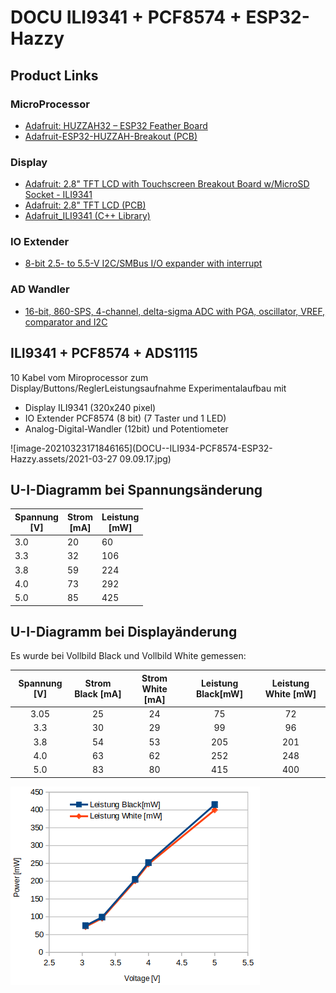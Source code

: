 # DOCU ILI9341 + PCF8574 + ESP32-Hazzy

## Product Links

### MicroProcessor

- [Adafruit: HUZZAH32 – ESP32 Feather Board](https://www.adafruit.com/product/3405)
- [Adafruit-ESP32-HUZZAH-Breakout (PCB)](https://github.com/adafruit/Adafruit-ESP32-HUZZAH-Breakout-PCB)

### Display

- [Adafruit: 2.8" TFT LCD with Touchscreen Breakout Board w/MicroSD Socket - ILI9341](https://www.adafruit.com/product/1770)
- [Adafruit: 2.8" TFT LCD (PCB)](https://learn.adafruit.com/adafruit-2-8-and-3-2-color-tft-touchscreen-breakout-v2/downloads)
- [Adafruit_ILI9341 (C++ Library)](https://github.com/adafruit/Adafruit_ILI9341)

### IO Extender

- [8-bit 2.5- to 5.5-V I2C/SMBus I/O expander with interrupt](https://www.ti.com/product/PCF8574)

### AD Wandler

- [16-bit, 860-SPS, 4-channel, delta-sigma ADC with PGA, oscillator, VREF, comparator and I2C](https://www.ti.com/product/ADS1115)

## ILI9341 + PCF8574 + ADS1115

10 Kabel vom Miroprocessor zum Display/Buttons/ReglerLeistungsaufnahme Experimentalaufbau mit 

- Display ILI9341 (320x240 pixel)
- IO Extender PCF8574 (8 bit) (7 Taster und 1 LED)
- Analog-Digital-Wandler (12bit) und Potentiometer

![image-20210323171846165](DOCU--ILI934-PCF8574-ESP32-Hazzy.assets/2021-03-27 09.09.17.jpg)

## U-I-Diagramm bei Spannungsänderung

| Spannung<br />[V] | Strom<br />[mA] | Leistung<br />[mW] |
| ----------------- | --------------- | ------------------ |
| 3.0               | 20              | 60                 |
| 3.3               | 32              | 106                |
| 3.8               | 59              | 224                |
| 4.0               | 73              | 292                |
| 5.0               | 85              | 425                |

## U-I-Diagramm bei Displayänderung

Es wurde bei Vollbild Black und Vollbild White gemessen:

| Spannung [V] | Strom Black  [mA] | Strom White  [mA] | Leistung Black[mW] | Leistung White  [mW] |
| :----------: | :---------------: | :---------------: | :----------------: | :------------------: |
|     3.05     |        25         |        24         |         75         |          72          |
|     3.3      |        30         |        29         |         99         |          96          |
|     3.8      |        54         |        53         |        205         |         201          |
|     4.0      |        63         |        62         |        252         |         248          |
|     5.0      |        83         |        80         |        415         |         400          |

![image-20210327121949117](DOCU--ILI934-PCF8574-ESP32-Hazzy.assets/image-20210327121949117.png)